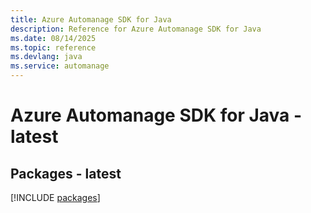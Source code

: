 ```yaml
---
title: Azure Automanage SDK for Java
description: Reference for Azure Automanage SDK for Java
ms.date: 08/14/2025
ms.topic: reference
ms.devlang: java
ms.service: automanage
---
```

# Azure Automanage SDK for Java - latest
## Packages - latest
[!INCLUDE [packages](automanage-index.md)]